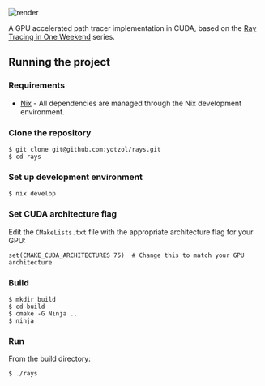 ![render](renders/7-moving_spheres_textures_FHD.png)

A GPU accelerated path tracer implementation in CUDA, based on the [Ray Tracing in One Weekend](https://raytracing.github.io/) series.

## Running the project
### Requirements
- [Nix](https://nixos.org/) - All dependencies are managed through the Nix development environment.

### Clone the repository
```
$ git clone git@github.com:yotzol/rays.git
$ cd rays
```

### Set up development environment
```
$ nix develop
```

### Set CUDA architecture flag
Edit the `CMakeLists.txt` file with the appropriate architecture flag for your GPU:
```
set(CMAKE_CUDA_ARCHITECTURES 75)  # Change this to match your GPU architecture
```

### Build
```
$ mkdir build
$ cd build
$ cmake -G Ninja ..
$ ninja
```

### Run
From the build directory:
```
$ ./rays
```
